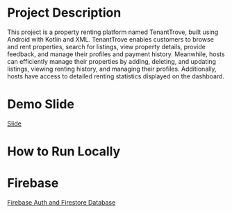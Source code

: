 # Project Description
This project is a property renting platform named TenantTrove, built using Android with Kotlin and XML. TenantTrove enables customers to browse and rent properties, search for listings, view property details, provide feedback, and manage their profiles and payment history. Meanwhile, hosts can efficiently manage their properties by adding, deleting, and updating listings, viewing renting history, and managing their profiles. Additionally, hosts have access to detailed renting statistics displayed on the dashboard.

# Demo Slide
[Slide](Slide.pdf)

# How to Run Locally

# Firebase
[Firebase Auth and Firestore Database](https://console.firebase.google.com/project/tenanttrove-80bc3/overview)
